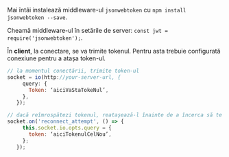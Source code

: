Mai întâi instalează middleware-ul `jsonwebtoken` cu `npm install jsonwebtoken --save`.

Cheamă middleware-ul în setările de server: `const jwt = require('jsonwebtoken');`.

În **client**, la conectare, se va trimite tokenul. Pentru asta trebuie configurată conexiune pentru a atașa token-ul.

```javascript
// la momentul conectării, trimite token-ul
socket = io(http://your-server-url, {
     query: {
       Token: ‘aiciVaStaTokeNul’,
     },
   });

// dacă reîmrospătezi tokenul, reatașează-l înainte de a încerca să te reconectezi
socket.on('reconnect_attempt', () => {
     this.socket.io.opts.query = {
       token: ‘aiciTokenulCelNou’,
     };
   });
```
